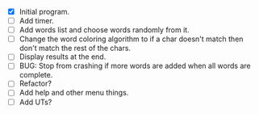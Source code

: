 - [x] Initial program.
- [ ] Add timer.
- [ ] Add words list and choose words randomly from it.
- [ ] Change the word coloring algorithm to if a char doesn't match then don't match the rest of the chars.
- [ ] Display results at the end.
- [ ] BUG: Stop from crashing if more words are added when all words are complete.
- [ ] Refactor?
- [ ] Add help and other menu things.
- [ ] Add UTs?
